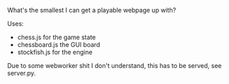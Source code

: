 What's the smallest I can get a playable webpage up with?

Uses:
* chess.js for the game state
* chessboard.js the GUI board
* stockfish.js for the engine

Due to some webworker shit I don't understand, this has to be served, see server.py.
